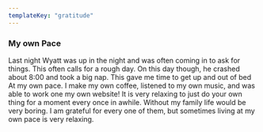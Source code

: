 ```yaml
---
templateKey: "gratitude"
---
```


### My own Pace

Last night Wyatt was up in the night and was often coming in to ask for things.
This often calls for a rough day. On this day though, he crashed about 8:00
and took a big nap. This gave me time to get up and out of bed At my own pace.
I make my own coffee, listened to my own music, and was able to work one my own
website! It is very relaxing to just do your own thing for a moment every once
in awhile. Without my family life would be very boring. I am grateful for
every one of them, but sometimes living at my own pace is very relaxing.
